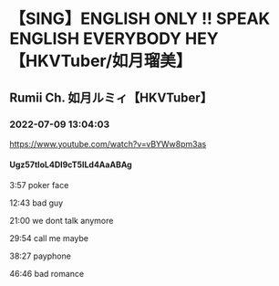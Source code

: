# 【SING】ENGLISH ONLY !! SPEAK ENGLISH EVERYBODY HEY【HKVTuber/如月瑠美】

## Rumii Ch. 如月ルミィ【HKVTuber】

### 2022-07-09 13:04:03

https://www.youtube.com/watch?v=vBYWw8pm3as

#### Ugz57tloL4DI9cT5ILd4AaABAg

3:57 poker face

12:43 bad guy

21:00 we dont talk anymore

29:54 call me maybe

38:27 payphone

46:46 bad romance


